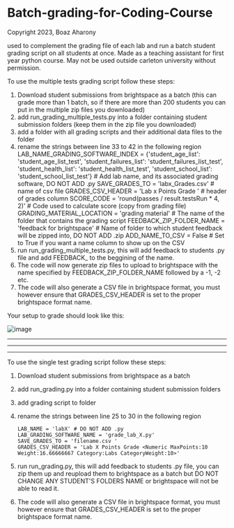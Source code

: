 # Batch-grading-for-Coding-Course
Copyright 2023, Boaz Aharony

used to complement the grading file of each lab and run a batch student grading script on all students at once. Made as a teaching assistant for first year python course.
May not be used outside carleton university without permission.


To use the multiple tests grading script follow these steps:
1. Download student submissions from brightspace as a batch (this can grade more than 1 batch, so if there are more than 200 students you can put in the multiple zip files you downloaded)
2. add run_grading_multiple_tests.py into a folder containing student submission folders (keep them in the zip file you downloaded)
3. add a folder with all grading scripts and their additional data files to the folder
4. rename the strings between line 33 to 42 in the following region  
       LAB_NAME_GRADING_SOFTWARE_INDEX = {'student_age_list': 'student_age_list_test',
                                          'student_failures_list': 'student_failures_list_test',
                                          'student_health_list': 'student_health_list_test',
                                          'student_school_list': 'student_school_list_test'}  # Add lab name, and its associated grading software, DO NOT ADD .py
       SAVE_GRADES_TO = 'labx_Grades.csv'  # name of csv file
       GRADES_CSV_HEADER = 'Lab x Points Grade <Numeric MaxPoints:10 Weight:16.66666667 Category:Labs CategoryWeight:10>'  # header of grades column
       SCORE_CODE = 'round(passes / result.testsRun * 4, 2)'  # Code used to calculate score (copy from grading file)
       GRADING_MATERIAL_LOCATION = 'grading material'  # The name of the folder that contains the grading script
       FEEDBACK_ZIP_FOLDER_NAME = 'feedback for brightspace'  # Name of folder to which student feedback will be zipped into, DO NOT ADD .zip
ADD_NAME_TO_CSV = False  # Set to True if you want a name column to show up on the CSV
5. run run_grading_multiple_tests.py, this will add feedback to students .py file and add FEEDBACK_ to the beggining of the name.
6. The code will now generate zip files to upload to brightspace with the name specified by FEEDBACK_ZIP_FOLDER_NAME followed by a -1, -2 etc.
7. The code will also generate a CSV file in brightspace format, you must however ensure that GRADES_CSV_HEADER is set to the proper brightspace format name.

Your setup to grade should look like this:


![image](https://user-images.githubusercontent.com/19933465/225781343-ef46e279-efd6-4eec-993e-64f5da4da48e.png)


-------------------------------------------------------------------------------------------------------------------------------------------------------
-------------------------------------------------------------------------------------------------------------------------------------------------------
-------------------------------------------------------------------------------------------------------------------------------------------------------

To use the single test grading script follow these steps:
1. Download student submissions from brightspace as a batch
2. add run_grading.py into a folder containing student submission folders
3. add grading script to folder
4. rename the strings between line 25 to 30 in the following region  
       
       LAB_NAME = 'labX' # DO NOT ADD .py
       LAB_GRADING_SOFTWARE_NAME = 'grade_lab_X.py'
       SAVE_GRADES_TO = 'filename.csv '
       GRADES_CSV_HEADER = 'Lab X Points Grade <Numeric MaxPoints:10 Weight:16.66666667 Category:Labs CategoryWeight:10>'
       
5. run run_grading.py, this will add feedback to students .py file, you can zip them up and reupload them to brightspace as a batch but DO NOT CHANGE ANY STUDENT'S FOLDERS NAME or brightspace will not be able to read it.
6. The code will also generate a CSV file in brightspace format, you must however ensure that GRADES_CSV_HEADER is set to the proper brightspace format name.
